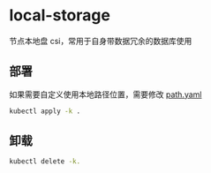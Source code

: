 # local-storage

节点本地盘 csi，常用于自身带数据冗余的数据库使用

## 部署

如果需要自定义使用本地路径位置，需要修改 [path.yaml](./path.yaml)

```bash
kubectl apply -k .
```

## 卸载

```bash
kubectl delete -k.
```